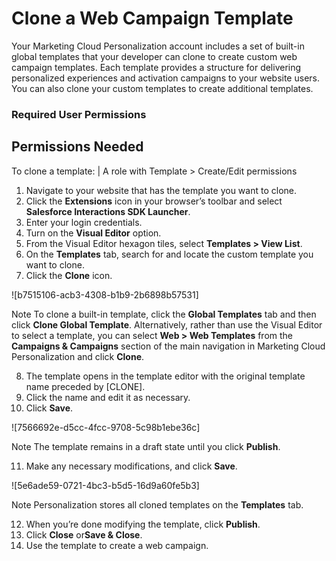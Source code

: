 

# Clone a Web Campaign Template

Your Marketing Cloud Personalization account includes a set of built-in global
templates that your developer can clone to create custom web campaign
templates. Each template provides a structure for delivering personalized
experiences and activation campaigns to your website users. You can also clone
your custom templates to create additional templates.

### Required User Permissions

Permissions Needed  
---  
To clone a template: | A role with Template > Create/Edit permissions  
  
  1. Navigate to your website that has the template you want to clone.
  2. Click the **Extensions** icon in your browser’s toolbar and select **Salesforce Interactions SDK Launcher**.
  3. Enter your login credentials.
  4. Turn on the **Visual Editor** option.
  5. From the Visual Editor hexagon tiles, select **Templates > View List**.
  6. On the **Templates** tab, search for and locate the custom template you want to clone.
  7. Click the **Clone** icon.

![b7515106-acb3-4308-b1b9-2b6898b57531]

Note To clone a built-in template, click the **Global Templates** tab and then
click **Clone Global Template**. Alternatively, rather than use the Visual
Editor to select a template, you can select **Web > Web Templates** from the
**Campaigns & Campaigns** section of the main navigation in Marketing Cloud
Personalization and click **Clone**.

  8. The template opens in the template editor with the original template name preceded by [CLONE]. 
  9. Click the name and edit it as necessary.
  10. Click **Save**.

![7566692e-d5cc-4fcc-9708-5c98b1ebe36c]

Note The template remains in a draft state until you click **Publish**.

  11. Make any necessary modifications, and click **Save**.

![5e6ade59-0721-4bc3-b5d5-16d9a60fe5b3]

Note Personalization stores all cloned templates on the **Templates** tab.

  12. When you’re done modifying the template, click **Publish**.
  13. Click **Close** or**Save & Close**.
  14. Use the template to create a web campaign.

